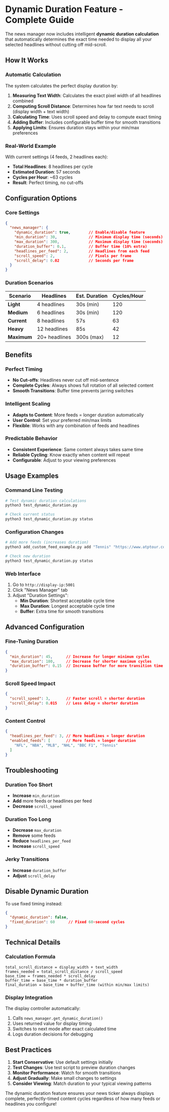 # Dynamic Duration Feature - Complete Guide

The news manager now includes intelligent **dynamic duration calculation** that automatically determines the exact time needed to display all your selected headlines without cutting off mid-scroll.

## How It Works

### Automatic Calculation
The system calculates the perfect display duration by:

1. **Measuring Text Width**: Calculates the exact pixel width of all headlines combined
2. **Computing Scroll Distance**: Determines how far text needs to scroll (display width + text width)
3. **Calculating Time**: Uses scroll speed and delay to compute exact timing
4. **Adding Buffer**: Includes configurable buffer time for smooth transitions
5. **Applying Limits**: Ensures duration stays within your min/max preferences

### Real-World Example
With current settings (4 feeds, 2 headlines each):
- **Total Headlines**: 8 headlines per cycle
- **Estimated Duration**: 57 seconds
- **Cycles per Hour**: ~63 cycles
- **Result**: Perfect timing, no cut-offs

## Configuration Options

### Core Settings
```json
{
  "news_manager": {
    "dynamic_duration": true,        // Enable/disable feature
    "min_duration": 30,              // Minimum display time (seconds)
    "max_duration": 300,             // Maximum display time (seconds)  
    "duration_buffer": 0.1,          // Buffer time (10% extra)
    "headlines_per_feed": 2,         // Headlines from each feed
    "scroll_speed": 2,               // Pixels per frame
    "scroll_delay": 0.02             // Seconds per frame
  }
}
```

### Duration Scenarios

| Scenario | Headlines | Est. Duration | Cycles/Hour |
|----------|-----------|---------------|-------------|
| **Light** | 4 headlines | 30s (min) | 120 |
| **Medium** | 6 headlines | 30s (min) | 120 |
| **Current** | 8 headlines | 57s | 63 |
| **Heavy** | 12 headlines | 85s | 42 |
| **Maximum** | 20+ headlines | 300s (max) | 12 |

## Benefits

### Perfect Timing
- **No Cut-offs**: Headlines never cut off mid-sentence
- **Complete Cycles**: Always shows full rotation of all selected content
- **Smooth Transitions**: Buffer time prevents jarring switches

### Intelligent Scaling
- **Adapts to Content**: More feeds = longer duration automatically
- **User Control**: Set your preferred min/max limits
- **Flexible**: Works with any combination of feeds and headlines

### Predictable Behavior
- **Consistent Experience**: Same content always takes same time
- **Reliable Cycling**: Know exactly when content will repeat
- **Configurable**: Adjust to your viewing preferences

## Usage Examples

### Command Line Testing
```bash
# Test dynamic duration calculations
python3 test_dynamic_duration.py

# Check current status
python3 test_dynamic_duration.py status
```

### Configuration Changes
```bash
# Add more feeds (increases duration)
python3 add_custom_feed_example.py add "Tennis" "https://www.atptour.com/en/rss/news"

# Check new duration
python3 test_dynamic_duration.py status
```

### Web Interface
1. Go to `http://display-ip:5001`
2. Click "News Manager" tab
3. Adjust "Duration Settings":
   - **Min Duration**: Shortest acceptable cycle time
   - **Max Duration**: Longest acceptable cycle time
   - **Buffer**: Extra time for smooth transitions

## Advanced Configuration

### Fine-Tuning Duration
```json
{
  "min_duration": 45,      // Increase for longer minimum cycles
  "max_duration": 180,     // Decrease for shorter maximum cycles
  "duration_buffer": 0.15  // Increase buffer for more transition time
}
```

### Scroll Speed Impact
```json
{
  "scroll_speed": 3,       // Faster scroll = shorter duration
  "scroll_delay": 0.015    // Less delay = shorter duration
}
```

### Content Control
```json
{
  "headlines_per_feed": 3, // More headlines = longer duration
  "enabled_feeds": [       // More feeds = longer duration
    "NFL", "NBA", "MLB", "NHL", "BBC F1", "Tennis"
  ]
}
```

## Troubleshooting

### Duration Too Short
- **Increase** `min_duration`
- **Add** more feeds or headlines per feed
- **Decrease** `scroll_speed`

### Duration Too Long
- **Decrease** `max_duration`
- **Remove** some feeds
- **Reduce** `headlines_per_feed`
- **Increase** `scroll_speed`

### Jerky Transitions
- **Increase** `duration_buffer`
- **Adjust** `scroll_delay`

## Disable Dynamic Duration

To use fixed timing instead:
```json
{
  "dynamic_duration": false,
  "fixed_duration": 60      // Fixed 60-second cycles
}
```

## Technical Details

### Calculation Formula
```
total_scroll_distance = display_width + text_width
frames_needed = total_scroll_distance / scroll_speed
base_time = frames_needed * scroll_delay
buffer_time = base_time * duration_buffer
final_duration = base_time + buffer_time (within min/max limits)
```

### Display Integration
The display controller automatically:
1. Calls `news_manager.get_dynamic_duration()`
2. Uses returned value for display timing
3. Switches to next mode after exact calculated time
4. Logs duration decisions for debugging

## Best Practices

1. **Start Conservative**: Use default settings initially
2. **Test Changes**: Use test script to preview duration changes
3. **Monitor Performance**: Watch for smooth transitions
4. **Adjust Gradually**: Make small changes to settings
5. **Consider Viewing**: Match duration to your typical viewing patterns

The dynamic duration feature ensures your news ticker always displays complete, perfectly-timed content cycles regardless of how many feeds or headlines you configure!